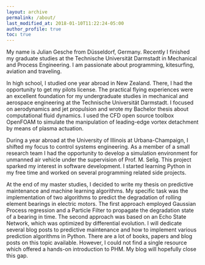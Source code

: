 ```yaml
---
layout: archive
permalink: /about/
last_modified_at: 2018-01-10T11:22:24-05:00
author_profile: true
toc: true
---
```


My name is Julian Gesche from Düsseldorf, Germany. Recently I finished my graduate studies at the Technische Universität Darmstadt in Mechanical and Process Engineering. I am passionate about programming, kitesurfing, aviation and traveling.

In high school, I studied one year abroad in New Zealand. There, I had the opportunity to get my pilots license. The practical flying experiences were an excellent foundation for my undergraduate studies in mechanical and aerospace engineering at the Technische Universität Darmstadt. I focused on aerodynamics and jet propulsion and wrote my Bachelor thesis about computational fluid dynamics. I used the CFD open source toolbox OpenFOAM to simulate the manipulation of leading-edge vortex detachment by means of plasma actuation.

 During a year abroad at the University of Illinois at Urbana-Champaign, I shifted my focus to control systems engineering. As a member of a small research team I had the opportunity to develop  a simulation environment for unmanned air vehicle under the supervision of Prof. M. Selig. This project sparked my interest in software development.  I started learning Python in my free time and worked on several programming related side projects.


 At the end of my master studies, I decided to write my thesis on predictive maintenance and machine learning algorithms. My specific task was the  implementation of two algorithms to predict the degradation of rolling element bearings in electric motors. The first approach employed Gaussian Process regression and a Particle Filter to propagate the degradation state of a bearing in time. The second approach was based on an Echo State Network, which was optimized by differential evolution.
I will dedicate several blog posts to predictive maintenance and how to implement various prediction algorithms in Python. There are a lot of books, papers and blog posts on this topic available. However, I could not find a single resource which offered a hands-on introduction to PHM. My blog will hopefully close this gap.
